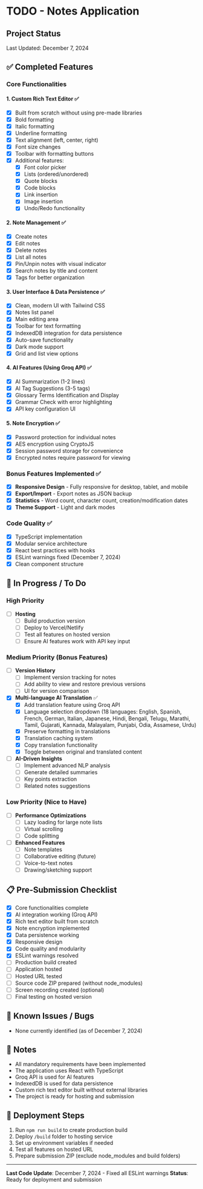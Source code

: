 # TODO - Notes Application

## Project Status
Last Updated: December 7, 2024

## ✅ Completed Features

### Core Functionalities

#### 1. Custom Rich Text Editor ✅
- [x] Built from scratch without using pre-made libraries
- [x] Bold formatting
- [x] Italic formatting
- [x] Underline formatting
- [x] Text alignment (left, center, right)
- [x] Font size changes
- [x] Toolbar with formatting buttons
- [x] Additional features:
  - [x] Font color picker
  - [x] Lists (ordered/unordered)
  - [x] Quote blocks
  - [x] Code blocks
  - [x] Link insertion
  - [x] Image insertion
  - [x] Undo/Redo functionality

#### 2. Note Management ✅
- [x] Create notes
- [x] Edit notes
- [x] Delete notes
- [x] List all notes
- [x] Pin/Unpin notes with visual indicator
- [x] Search notes by title and content
- [x] Tags for better organization

#### 3. User Interface & Data Persistence ✅
- [x] Clean, modern UI with Tailwind CSS
- [x] Notes list panel
- [x] Main editing area
- [x] Toolbar for text formatting
- [x] IndexedDB integration for data persistence
- [x] Auto-save functionality
- [x] Dark mode support
- [x] Grid and list view options

#### 4. AI Features (Using Groq API) ✅
- [x] AI Summarization (1-2 lines)
- [x] AI Tag Suggestions (3-5 tags)
- [x] Glossary Terms Identification and Display
- [x] Grammar Check with error highlighting
- [x] API key configuration UI

#### 5. Note Encryption ✅
- [x] Password protection for individual notes
- [x] AES encryption using CryptoJS
- [x] Session password storage for convenience
- [x] Encrypted notes require password for viewing

### Bonus Features Implemented ✅
- [x] **Responsive Design** - Fully responsive for desktop, tablet, and mobile
- [x] **Export/Import** - Export notes as JSON backup
- [x] **Statistics** - Word count, character count, creation/modification dates
- [x] **Theme Support** - Light and dark modes

### Code Quality ✅
- [x] TypeScript implementation
- [x] Modular service architecture
- [x] React best practices with hooks
- [x] ESLint warnings fixed (December 7, 2024)
- [x] Clean component structure

## 🚧 In Progress / To Do

### High Priority
- [ ] **Hosting**
  - [ ] Build production version
  - [ ] Deploy to Vercel/Netlify
  - [ ] Test all features on hosted version
  - [ ] Ensure AI features work with API key input

### Medium Priority (Bonus Features)
- [ ] **Version History**
  - [ ] Implement version tracking for notes
  - [ ] Add ability to view and restore previous versions
  - [ ] UI for version comparison

- [x] **Multi-language AI Translation** ✅
  - [x] Add translation feature using Groq API
  - [x] Language selection dropdown (18 languages: English, Spanish, French, German, Italian, Japanese, Hindi, Bengali, Telugu, Marathi, Tamil, Gujarati, Kannada, Malayalam, Punjabi, Odia, Assamese, Urdu)
  - [x] Preserve formatting in translations
  - [x] Translation caching system
  - [x] Copy translation functionality
  - [x] Toggle between original and translated content

- [ ] **AI-Driven Insights**
  - [ ] Implement advanced NLP analysis
  - [ ] Generate detailed summaries
  - [ ] Key points extraction
  - [ ] Related notes suggestions

### Low Priority (Nice to Have)
- [ ] **Performance Optimizations**
  - [ ] Lazy loading for large note lists
  - [ ] Virtual scrolling
  - [ ] Code splitting

- [ ] **Enhanced Features**
  - [ ] Note templates
  - [ ] Collaborative editing (future)
  - [ ] Voice-to-text notes
  - [ ] Drawing/sketching support

## 📋 Pre-Submission Checklist

- [x] Core functionalities complete
- [x] AI integration working (Groq API)
- [x] Rich text editor built from scratch
- [x] Note encryption implemented
- [x] Data persistence working
- [x] Responsive design
- [x] Code quality and modularity
- [x] ESLint warnings resolved
- [ ] Production build created
- [ ] Application hosted
- [ ] Hosted URL tested
- [ ] Source code ZIP prepared (without node_modules)
- [ ] Screen recording created (optional)
- [ ] Final testing on hosted version

## 🐛 Known Issues / Bugs

- None currently identified (as of December 7, 2024)

## 📝 Notes

- All mandatory requirements have been implemented
- The application uses React with TypeScript
- Groq API is used for AI features
- IndexedDB is used for data persistence
- Custom rich text editor built without external libraries
- The project is ready for hosting and submission

## 🚀 Deployment Steps

1. Run `npm run build` to create production build
2. Deploy `/build` folder to hosting service
3. Set up environment variables if needed
4. Test all features on hosted URL
5. Prepare submission ZIP (exclude node_modules and build folders)

---

**Last Code Update**: December 7, 2024 - Fixed all ESLint warnings
**Status**: Ready for deployment and submission
